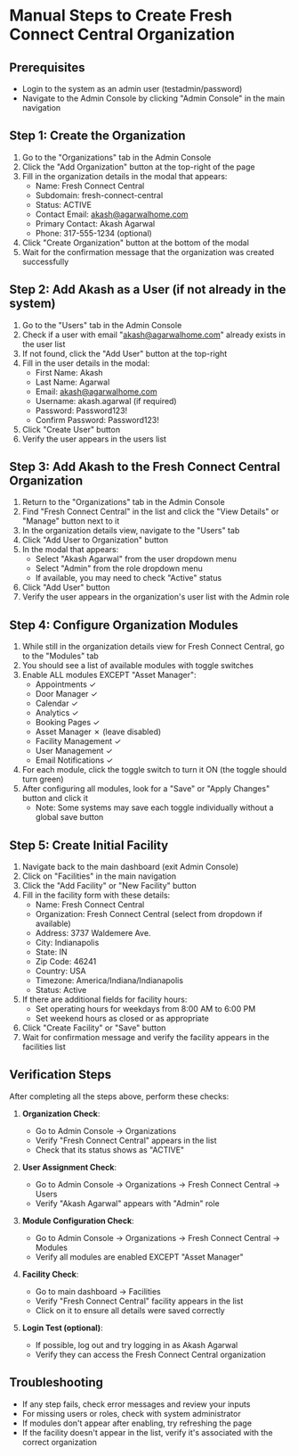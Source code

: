 # Manual Steps to Create Fresh Connect Central Organization

## Prerequisites
- Login to the system as an admin user (testadmin/password)
- Navigate to the Admin Console by clicking "Admin Console" in the main navigation

## Step 1: Create the Organization
1. Go to the "Organizations" tab in the Admin Console
2. Click the "Add Organization" button at the top-right of the page
3. Fill in the organization details in the modal that appears:
   - Name: Fresh Connect Central
   - Subdomain: fresh-connect-central
   - Status: ACTIVE
   - Contact Email: akash@agarwalhome.com
   - Primary Contact: Akash Agarwal
   - Phone: 317-555-1234 (optional)
4. Click "Create Organization" button at the bottom of the modal
5. Wait for the confirmation message that the organization was created successfully

## Step 2: Add Akash as a User (if not already in the system)
1. Go to the "Users" tab in the Admin Console
2. Check if a user with email "akash@agarwalhome.com" already exists in the user list
3. If not found, click the "Add User" button at the top-right
4. Fill in the user details in the modal:
   - First Name: Akash
   - Last Name: Agarwal
   - Email: akash@agarwalhome.com
   - Username: akash.agarwal (if required)
   - Password: Password123!
   - Confirm Password: Password123!
5. Click "Create User" button
6. Verify the user appears in the users list

## Step 3: Add Akash to the Fresh Connect Central Organization
1. Return to the "Organizations" tab in the Admin Console
2. Find "Fresh Connect Central" in the list and click the "View Details" or "Manage" button next to it
3. In the organization details view, navigate to the "Users" tab
4. Click "Add User to Organization" button
5. In the modal that appears:
   - Select "Akash Agarwal" from the user dropdown menu
   - Select "Admin" from the role dropdown menu
   - If available, you may need to check "Active" status
6. Click "Add User" button
7. Verify the user appears in the organization's user list with the Admin role

## Step 4: Configure Organization Modules
1. While still in the organization details view for Fresh Connect Central, go to the "Modules" tab
2. You should see a list of available modules with toggle switches
3. Enable ALL modules EXCEPT "Asset Manager":
   - Appointments ✓
   - Door Manager ✓
   - Calendar ✓
   - Analytics ✓
   - Booking Pages ✓
   - Asset Manager ✗ (leave disabled)
   - Facility Management ✓
   - User Management ✓
   - Email Notifications ✓
4. For each module, click the toggle switch to turn it ON (the toggle should turn green)
5. After configuring all modules, look for a "Save" or "Apply Changes" button and click it
   - Note: Some systems may save each toggle individually without a global save button

## Step 5: Create Initial Facility
1. Navigate back to the main dashboard (exit Admin Console)
2. Click on "Facilities" in the main navigation
3. Click the "Add Facility" or "New Facility" button
4. Fill in the facility form with these details:
   - Name: Fresh Connect Central
   - Organization: Fresh Connect Central (select from dropdown if available)
   - Address: 3737 Waldemere Ave.
   - City: Indianapolis
   - State: IN
   - Zip Code: 46241
   - Country: USA
   - Timezone: America/Indiana/Indianapolis
   - Status: Active
5. If there are additional fields for facility hours:
   - Set operating hours for weekdays from 8:00 AM to 6:00 PM
   - Set weekend hours as closed or as appropriate
6. Click "Create Facility" or "Save" button
7. Wait for confirmation message and verify the facility appears in the facilities list

## Verification Steps
After completing all the steps above, perform these checks:

1. **Organization Check**:
   - Go to Admin Console → Organizations
   - Verify "Fresh Connect Central" appears in the list
   - Check that its status shows as "ACTIVE"

2. **User Assignment Check**:
   - Go to Admin Console → Organizations → Fresh Connect Central → Users
   - Verify "Akash Agarwal" appears with "Admin" role

3. **Module Configuration Check**:
   - Go to Admin Console → Organizations → Fresh Connect Central → Modules
   - Verify all modules are enabled EXCEPT "Asset Manager"

4. **Facility Check**:
   - Go to main dashboard → Facilities
   - Verify "Fresh Connect Central" facility appears in the list
   - Click on it to ensure all details were saved correctly

5. **Login Test (optional)**:
   - If possible, log out and try logging in as Akash Agarwal
   - Verify they can access the Fresh Connect Central organization

## Troubleshooting
- If any step fails, check error messages and review your inputs
- For missing users or roles, check with system administrator
- If modules don't appear after enabling, try refreshing the page
- If the facility doesn't appear in the list, verify it's associated with the correct organization